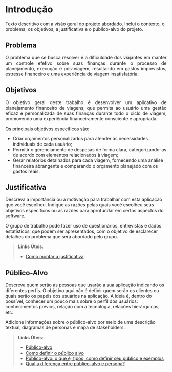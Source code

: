 # Introdução

Texto descritivo com a visão geral do projeto abordado. Inclui o contexto, o problema, os objetivos, a justificativa e o público-alvo do projeto.

## Problema

<div align="justify"> O problema que se busca resolver é a dificuldade dos viajantes em manter um controle efetivo sobre suas finanças durante o processo de planejamento, execução e pós-viagem, resultando em gastos imprevistos, estresse financeiro e uma experiência de viagem insatisfatória. </div>

## Objetivos

<div align="justify"> O objetivo geral deste trabalho é desenvolver um aplicativo de planejamento financeiro de viagens, que permita ao usuário uma gestão eficaz e personalizada de suas finanças durante todo o ciclo de viagem, promovendo uma experiência financeiramente consciente e apropriada. </div>

Os principais objetivos especificos são:
- Criar orçamentos personalizados para atender às necessidades individuais de cada usuário;
- Permitir o gerenciamento de despesas de forma clara, categorizando-as de acordo com elementos relacionados à viagem;
- Gerar relatórios detalhados para cada viagem, fornecendo uma análise financeira abrangente e comparando o orçamento planejado com os gastos reais.

## Justificativa

Descreva a importância ou a motivação para trabalhar com esta aplicação que você escolheu. Indique as razões pelas quais você escolheu seus objetivos específicos ou as razões para aprofundar em certos aspectos do software.

O grupo de trabalho pode fazer uso de questionários, entrevistas e dados estatísticos, que podem ser apresentados, com o objetivo de esclarecer detalhes do problema que será abordado pelo grupo.

> **Links Úteis**:
>
> - [Como montar a justificativa](https://guiadamonografia.com.br/como-montar-justificativa-do-tcc/)

## Público-Alvo

Descreva quem serão as pessoas que usarão a sua aplicação indicando os diferentes perfis. O objetivo aqui não é definir quem serão os clientes ou quais serão os papéis dos usuários na aplicação. A ideia é, dentro do possível, conhecer um pouco mais sobre o perfil dos usuários: conhecimentos prévios, relação com a tecnologia, relações
hierárquicas, etc.

Adicione informações sobre o público-alvo por meio de uma descrição textual, diagramas de personas e mapa de stakeholders.

> **Links Úteis**:
>
> - [Público-alvo](https://blog.hotmart.com/pt-br/publico-alvo/)
> - [Como definir o público alvo](https://exame.com/pme/5-dicas-essenciais-para-definir-o-publico-alvo-do-seu-negocio/)
> - [Público-alvo: o que é, tipos, como definir seu público e exemplos](https://klickpages.com.br/blog/publico-alvo-o-que-e/)
> - [Qual a diferença entre público-alvo e persona?](https://rockcontent.com/blog/diferenca-publico-alvo-e-persona/)
